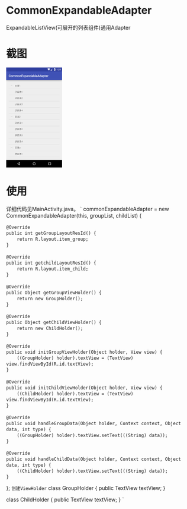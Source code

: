 # CommonExpandableAdapter
ExpandableListView(可展开的列表组件)通用Adapter

# 截图
<img src="https://github.com/xjh1994/CommonExpandableAdapter/blob/master/screenshot.png" width = "30%" height = "30%" alt="截图" />

# 使用
详细代码见MainActivity.java。
`
commonExpandableAdapter = new CommonExpandableAdapter(this, groupList, childList) {

    @Override
    public int getGroupLayoutResId() {
        return R.layout.item_group;
    }

    @Override
    public int getchildLayoutResId() {
        return R.layout.item_child;
    }

    @Override
    public Object getGroupViewHolder() {
        return new GroupHolder();
    }

    @Override
    public Object getChildViewHolder() {
        return new ChildHolder();
    }

    @Override
    public void initGroupViewHolder(Object holder, View view) {
        ((GroupHolder) holder).textView = (TextView) view.findViewById(R.id.textView);
    }

    @Override
    public void initChildViewHolder(Object holder, View view) {
        ((ChildHolder) holder).textView = (TextView) view.findViewById(R.id.textView);
    }

    @Override
    public void handleGroupData(Object holder, Context context, Object data, int type) {
        ((GroupHolder) holder).textView.setText(((String) data));
    }

    @Override
    public void handleChildData(Object holder, Context context, Object data, int type) {
        ((ChildHolder) holder).textView.setText(((String) data));
    }
};
`
创建ViewHolder
`
class GroupHolder {
    public TextView textView;
}

class ChildHolder {
    public TextView textView;
}
`

